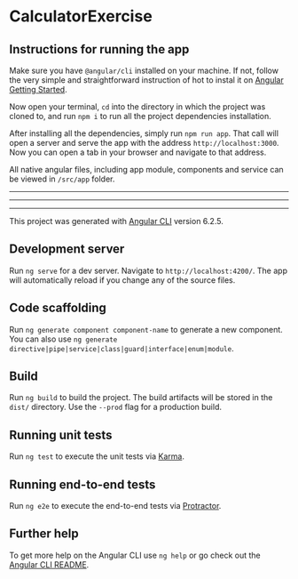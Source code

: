 # CalculatorExercise

## Instructions for running the app

Make sure you have `@angular/cli` installed on your machine.
If not, follow the very simple and straightforward instruction of hot to instal it on [Angular Getting Started](https://angular.io/guide/quickstart).

Now open your terminal, `cd` into the directory in which the project was cloned to, and run `npm i` to run all the project dependencies installation.

After installing all the dependencies, simply run `npm run app`.
That call will open a server and serve the app with the address `http://localhost:3000`.
Now you can open a tab in your browser and navigate to that address.

All native angular files, including app module, components and service can be viewed in `/src/app` folder.

---

---

---

This project was generated with [Angular CLI](https://github.com/angular/angular-cli) version 6.2.5.

## Development server

Run `ng serve` for a dev server. Navigate to `http://localhost:4200/`. The app will automatically reload if you change any of the source files.

## Code scaffolding

Run `ng generate component component-name` to generate a new component. You can also use `ng generate directive|pipe|service|class|guard|interface|enum|module`.

## Build

Run `ng build` to build the project. The build artifacts will be stored in the `dist/` directory. Use the `--prod` flag for a production build.

## Running unit tests

Run `ng test` to execute the unit tests via [Karma](https://karma-runner.github.io).

## Running end-to-end tests

Run `ng e2e` to execute the end-to-end tests via [Protractor](http://www.protractortest.org/).

## Further help

To get more help on the Angular CLI use `ng help` or go check out the [Angular CLI README](https://github.com/angular/angular-cli/blob/master/README.md).
